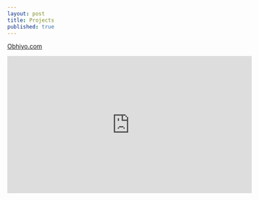 ```yaml
---
layout: post
title: Projects
published: true
---
```


[Obhiyo.com](https://www.youtube.com/watch?v=IUtkkJ5acc8 "Obhiyo")

<iframe width="560" height="315" src="https://www.youtube.com/embed/IUtkkJ5acc8" frameborder="0" allow="accelerometer; autoplay; encrypted-media; gyroscope; picture-in-picture"></iframe>

